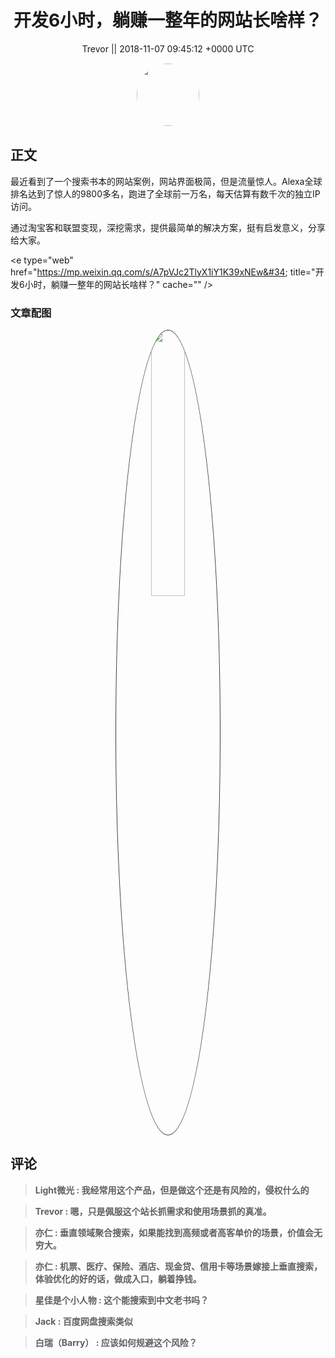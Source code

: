 <h1 align="center">开发6小时，躺赚一整年的网站长啥样？</h1>




<p align="center">
    <a>Trevor || 2018-11-07 09:45:12 &#43;0000 UTC</a>
</p>

<div align="center">
    <img src="https://images.zsxq.com/FnISayVkW22ZVBGu6gGJ4iQCLV7-?e=1590940799&amp;token=kIxbL07-8jAj8w1n4s9zv64FuZZNEATmlU_Vm6zD:gTYAdZm4Ld4q_ynqUgqZoND4vPA=" width="100" height="100" style="border:1px solid;border-radius:50%; color:#ffffff"/>
</div>




## 正文

<div>
最近看到了一个搜索书本的网站案例，网站界面极简，但是流量惊人。Alexa全球排名达到了惊人的9800多名，跑进了全球前一万名，每天估算有数千次的独立IP访问。 

通过淘宝客和联盟变现，深挖需求，提供最简单的解决方案，挺有启发意义，分享给大家。

&lt;e type=&#34;web&#34; href=&#34;https://mp.weixin.qq.com/s/A7pVJc2TlyX1iY1K39xNEw&#34; title=&#34;开发6小时，躺赚一整年的网站长啥样？&#34; cache=&#34;&#34; /&gt;
</div>

### 文章配图

<div class="image" align="center">

<img src="https://images.zsxq.com/FuzFBGYLw9GazZQMGjNr0_gDPCvr?e=1590940799&amp;token=kIxbL07-8jAj8w1n4s9zv64FuZZNEATmlU_Vm6zD:l1xXK2OS9_Xp7Gnj_lAkVnQ0E8Y=" width="33%" height="33%" style="border:1px solid;border-radius:50%; color:#3c3f41"/>

</div>


## 评论

<div align="left">
<div>

<blockquote >
<span> <strong>Light微光 : 我经常用这个产品，但是做这个还是有风险的，侵权什么的 </strong></span>
</blockquote>

<blockquote >
<span> <strong>Trevor : 嗯，只是佩服这个站长抓需求和使用场景抓的真准。 </strong></span>
</blockquote>

<blockquote >
<span> <strong>亦仁 : 垂直领域聚合搜索，如果能找到高频或者高客单价的场景，价值会无穷大。 </strong></span>
</blockquote>

<blockquote >
<span> <strong>亦仁 : 机票、医疗、保险、酒店、现金贷、信用卡等场景嫁接上垂直搜索，体验优化的好的话，做成入口，躺着挣钱。 </strong></span>
</blockquote>

<blockquote >
<span> <strong>星佳是个小人物 : 这个能搜索到中文老书吗？ </strong></span>
</blockquote>

<blockquote >
<span> <strong>Jack : 百度网盘搜索类似 </strong></span>
</blockquote>

<blockquote >
<span> <strong>白瑞（Barry） : 应该如何规避这个风险？ </strong></span>
</blockquote>

</div>
</div>